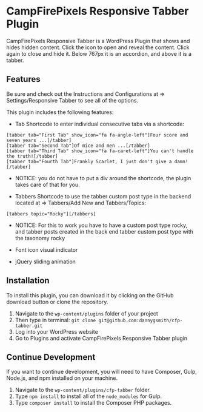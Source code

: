 # CampFirePixels Responsive Tabber Plugin

CampFirePixels Responsive Tabber is a WordPress Plugin that shows and hides hidden content.  Click the icon to open and reveal the content. Click again to close and hide it. Below 767px it is an accordion, and above it is a tabber.

## Features

Be sure and check out the Instructions and Configurations at => Settings/Responsive Tabber to see all of the options.

This plugin includes the following features:

- Tab Shortcode to enter individual consecutive tabs via a shortcode: 
```
[tabber tab="First Tab" show_icon="fa fa-angle-left"]Four score and seven years ...[/tabber]
[tabber tab="Second Tab"]Of mice and men ...[/tabber]
[tabber tab="Third Tab" show_icon="fa fa-caret-left"]You can't handle the truth![/tabber]
[tabber tab="Fourth Tab"]Frankly Scarlet, I just don't give a damn![/tabber]
```
- NOTICE: you do not have to put a div around the shortcode, the plugin takes care of that for you.

- Tabbers Shortcode to use the tabber custom post type in the backend located at => Tabbers/Add New and Tabbers/Topics: 

```
[tabbers topic="Rocky"][/tabbers]
```
- NOTICE: For this to work you have to have a custom post type rocky, and tabber posts created in the back end tabber custom post type with the taxonomy rocky


- Font icon visual indicator
- jQuery sliding animation

## Installation

To install this plugin, you can download it by clicking on the GitHub download button or clone the repository.

1. Navigate to the `wp-content/plugins` folder of your project
2. Then type in terminal: `git clone git@github.com:dannygsmith/cfp-tabber.git`
3. Log into your WordPress website
4. Go to Plugins and activate CampFirePixels Responsive Tabber plugin

## Continue Development
If you want to continue development, you will need to have Composer, Gulp, Node.js, and npm installed on your machine.  

1. Navigate to the `wp-content/plugins/cfp-tabber` folder.  
2. Type `npm install` to install all of the `node_modules` for Gulp.
3. Type `composer install` to install the Composer PHP packages.
